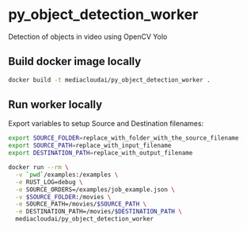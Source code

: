 # py_object_detection_worker
Detection of objects in video using OpenCV Yolo

## Build docker image locally

```bash
docker build -t mediacloudai/py_object_detection_worker .
```

## Run worker locally

Export variables to setup Source and Destination filenames:
```bash
export SOURCE_FOLDER=replace_with_folder_with_the_source_filename
export SOURCE_PATH=replace_with_input_filename
export DESTINATION_PATH=replace_with_output_filename
```

```bash
docker run --rm \
  -v `pwd`/examples:/examples \
  -e RUST_LOG=debug \
  -e SOURCE_ORDERS=/examples/job_example.json \
  -v $SOURCE_FOLDER:/movies \
  -e SOURCE_PATH=/movies/$SOURCE_PATH \
  -e DESTINATION_PATH=/movies/$DESTINATION_PATH \
  mediacloudai/py_object_detection_worker
```
